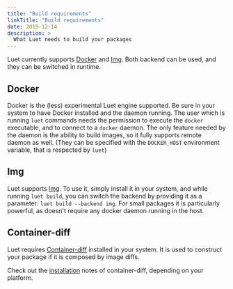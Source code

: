 ```yaml
---
title: "Build requirements"
linkTitle: "Build requirements"
date: 2019-12-14
description: >
  What Luet needs to build your packages
---
```


Luet currently supports [Docker](https://www.docker.com/) and [Img](https://github.com/genuinetools/img). Both backend can be used, and they can be switched in runtime.

## Docker

Docker is the (less) experimental Luet engine supported. Be sure in your system to have Docker installed and the daemon running.
The user which is running `luet` commands needs the permission to execute the `docker` executable, and to connect to a `docker` daemon. 
The only feature needed by the daemon is the ability to build images, so it fully supports remote daemon as well. (They can be specified with the `DOCKER_HOST` environment variable, that is respected by `luet`)

## Img

Luet supports [Img](https://github.com/genuinetools/img). To use it, simply install it in your system, and while running `luet build`, you can switch the backend by providing it as a parameter: `luet build --backend img`. For small packages it is particularly powerful, as doesn't require any docker daemon running in the host.

## Container-diff

Luet requires [Container-diff](https://github.com/GoogleContainerTools/container-diff) installed in your system. It is used to construct your package if it is composed by image diffs. 

Check out the [installation](https://github.com/GoogleContainerTools/container-diff#installation) notes of container-diff, depending on your platform.